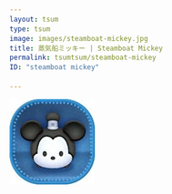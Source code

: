 ```yaml
---
layout: tsum
type: tsum
image: images/steamboat-mickey.jpg
title: 蒸気船ミッキー | Steamboat Mickey
permalink: tsumtsum/steamboat-mickey
ID: "steamboat mickey"

---
```

<img class="ui image" src="../images/steamboat-mickey.jpg">
